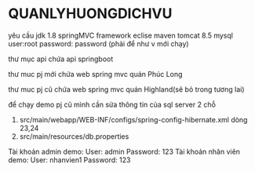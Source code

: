 # QUANLYHUONGDICHVU

yêu cầu
jdk 1.8
springMVC framework
eclise
maven
tomcat 8.5
mysql user:root  password: password (phải để như v mới chạy)

thư mục api chứa api springboot

thư muc pj mới chứa web spring mvc quán Phúc Long



thư muc pj cũ chứa web spring mvc quán Highland(sẽ bỏ trong tương lai)



để chạy demo pj cũ mình cần sửa thông tin của sql server 2 chỗ
1. src/main/webapp/WEB-INF/configs/spring-config-hibernate.xml dòng 23,24 
2. src/main/resources/db.properties 

Tài khoản admin demo:
 User: admin
 Password: 123
Tài khoản nhân viên demo:
 User: nhanvien1
 Password: 123


